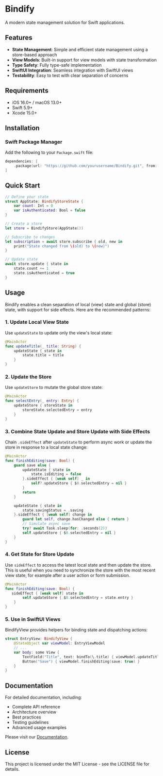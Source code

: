 # Bindify

A modern state management solution for Swift applications.

## Features

- **State Management**: Simple and efficient state management using a store-based approach
- **View Models**: Built-in support for view models with state transformation
- **Type Safety**: Fully type-safe implementation
- **SwiftUI Integration**: Seamless integration with SwiftUI views
- **Testability**: Easy to test with clear separation of concerns

## Requirements

- iOS 16.0+ / macOS 13.0+
- Swift 5.9+
- Xcode 15.0+

## Installation

### Swift Package Manager

Add the following to your `Package.swift` file:

```swift
dependencies: [
    .package(url: "https://github.com/yourusername/Bindify.git", from: "1.0.0")
]
```

## Quick Start

```swift
// Define your state
struct AppState: BindifyStoreState {
    var count: Int = 0
    var isAuthenticated: Bool = false
}

// Create a store
let store = BindifyStore(AppState())

// Subscribe to changes
let subscription = await store.subscribe { old, new in
    print("State changed from \(old) to \(new)")
}

// Update state
await store.update { state in
    state.count += 1
    state.isAuthenticated = true
}
```

## Usage

Bindify enables a clean separation of local (view) state and global (store) state, with support for side effects. Here are the recommended patterns:

### 1. Update Local View State

Use `updateState` to update only the view's local state:

```swift
@MainActor
func updateTitle(_ title: String) {
    updateState { state in
        state.title = title
    }
}
```

### 2. Update the Store

Use `updateStore` to mutate the global store state:

```swift
@MainActor
func selectEntry(_ entry: Entry) {
    updateStore { storeState in
        storeState.selectedEntry = entry
    }
}
```

### 3. Combine State Update and Store Update with Side Effects

Chain `.sideEffect` after `updateState` to perform async work or update the store in response to a local state change:

```swift
@MainActor
func finishEditing(save: Bool) {
    guard save else {
        updateState { state in
            state.isEditing = false
        }.sideEffect { [weak self] _ in
            self?.updateStore { $0.selectedEntry = nil }
        }
        return
    }

    updateState { state in
        state.savingStatus = .saving
    }.sideEffect { [weak self] change in
        guard let self, change.hasChanged else { return }
        // Simulate async save
        try? await Task.sleep(for: .seconds(2))
        self.updateStore { $0.selectedEntry = nil }
    }
}
```

### 4. Get State for Store Update

Use `sideEffect` to access the latest local state and then update the store. This is useful when you need to synchronize the store with the most recent view state, for example after a user action or form submission.

```swift
@MainActor
func finishEditing(save: Bool) {
   sideEffect { [weak self] state in 
        self.updateStore { $0.selectedEntry = state.entry }
    }
}
```

### 5. Use in SwiftUI Views

BindifyView provides helpers for binding state and dispatching actions:

```swift
struct EntryView: BindifyView {
    @StateObject var viewModel: EntryViewModel
    // ...
    var body: some View {
        TextField("Title", text: bindTo(\.title) { viewModel.updateTitle($0) })
        Button("Save") { viewModel.finishEditing(save: true) }
    }
}
```

## Documentation

For detailed documentation, including:
- Complete API reference
- Architecture overview
- Best practices
- Testing guidelines
- Advanced usage examples

Please visit our [Documentation](Sources/Bindify/Bindify.docc/Documentation.md).

## License

This project is licensed under the MIT License - see the LICENSE file for details.
